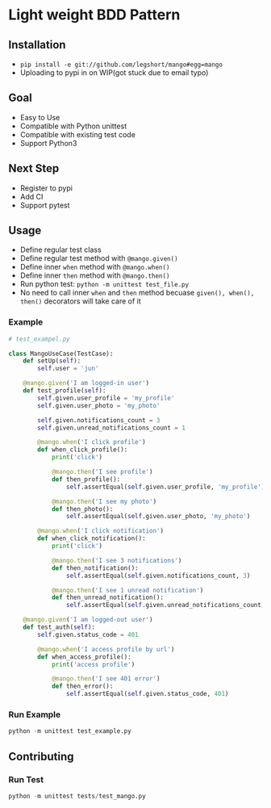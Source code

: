# Light weight BDD Pattern

## Installation
* `pip install -e git://github.com/legshort/mango#egg=mango`
* Uploading to pypi in on WIP(got stuck due to email typo)

## Goal
* Easy to Use
* Compatible with Python unittest
* Compatible with existing test code
* Support Python3

## Next Step
* Register to pypi
* Add CI
* Support pytest

## Usage
* Define regular test class
* Define regular test method with `@mango.given()`
* Define inner `when` method with `@mango.when()`
* Define inner `then` method with `@mango.then()`
* Run python test: `python -m unittest test_file.py`
* No need to call inner `when` and `then` method becuase `given(), when(), then()` decorators will take care of it

### Example
```python
# test_exampel.py

class MangoUseCase(TestCase):
    def setUp(self):
        self.user = 'jun'

    @mango.given('I am logged-in user')
    def test_profile(self):
        self.given.user_profile = 'my_profile'
        self.given.user_photo = 'my_photo'

        self.given.notifications_count = 3
        self.given.unread_notifications_count = 1

        @mango.when('I click profile')
        def when_click_profile():
            print('click')

            @mango.then('I see profile')
            def then_profile():
                self.assertEqual(self.given.user_profile, 'my_profile')

            @mango.then('I see my photo')
            def then_photo():
                self.assertEqual(self.given.user_photo, 'my_photo')

        @mango.when('I click notification')
        def when_click_notification():
            print('click')

            @mango.then('I see 3 notifications')
            def then_notification():
                self.assertEqual(self.given.notifications_count, 3)

            @mango.then('I see 1 unread notification')
            def then_unread_notification():
                self.assertEqual(self.given.unread_notifications_count, 1)

    @mango.given('I am logged-out user')
    def test_auth(self):
        self.given.status_code = 401

        @mango.when('I access profile by url')
        def when_access_profile():
            print('access profile')

            @mango.then('I see 401 error')
            def then_error():
                self.assertEqual(self.given.status_code, 401)

```

### Run Example
```python
python -m unittest test_example.py
```

## Contributing

### Run Test
```python
python -m unittest tests/test_mango.py
```
